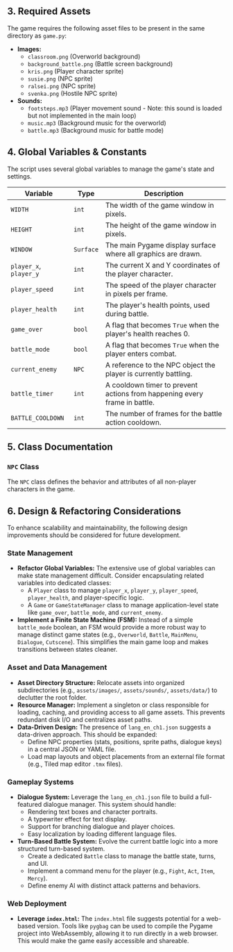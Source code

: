 ## 3. Required Assets

The game requires the following asset files to be present in the same directory as `game.py`:
-   **Images:**
    -   `classroom.png` (Overworld background)
    -   `background_battle.png` (Battle screen background)
    -   `kris.png` (Player character sprite)
    -   `susie.png` (NPC sprite)
    -   `ralsei.png` (NPC sprite)
    -   `svenka.png` (Hostile NPC sprite)
-   **Sounds:**
    -   `footsteps.mp3` (Player movement sound - Note: this sound is loaded but not implemented in the main loop)
    -   `music.mp3` (Background music for the overworld)
    -   `battle.mp3` (Background music for battle mode)

## 4. Global Variables & Constants

The script uses several global variables to manage the game's state and settings.

| Variable              | Type      | Description                                                                 |
| --------------------- | --------- | --------------------------------------------------------------------------- |
| `WIDTH`               | `int`     | The width of the game window in pixels.                                     |
| `HEIGHT`              | `int`     | The height of the game window in pixels.                                    |
| `WINDOW`              | `Surface` | The main Pygame display surface where all graphics are drawn.               |
| `player_x`, `player_y`| `int`     | The current X and Y coordinates of the player character.                    |
| `player_speed`        | `int`     | The speed of the player character in pixels per frame.                      |
| `player_health`       | `int`     | The player's health points, used during battle.                             |
| `game_over`           | `bool`    | A flag that becomes `True` when the player's health reaches 0.              |
| `battle_mode`         | `bool`    | A flag that becomes `True` when the player enters combat.                   |
| `current_enemy`       | `NPC`     | A reference to the NPC object the player is currently battling.             |
| `battle_timer`        | `int`     | A cooldown timer to prevent actions from happening every frame in battle.   |
| `BATTLE_COOLDOWN`     | `int`     | The number of frames for the battle action cooldown.                        |

## 5. Class Documentation

### `NPC` Class

The `NPC` class defines the behavior and attributes of all non-player characters in the game.

## 6. Design & Refactoring Considerations

To enhance scalability and maintainability, the following design improvements should be considered for future development.

### State Management

-   **Refactor Global Variables:** The extensive use of global variables can make state management difficult. Consider encapsulating related variables into dedicated classes:
    -   A `Player` class to manage `player_x`, `player_y`, `player_speed`, `player_health`, and player-specific logic.
    -   A `Game` or `GameStateManager` class to manage application-level state like `game_over`, `battle_mode`, and `current_enemy`.
-   **Implement a Finite State Machine (FSM):** Instead of a simple `battle_mode` boolean, an FSM would provide a more robust way to manage distinct game states (e.g., `Overworld`, `Battle`, `MainMenu`, `Dialogue`, `Cutscene`). This simplifies the main game loop and makes transitions between states cleaner.

### Asset and Data Management

-   **Asset Directory Structure:** Relocate assets into organized subdirectories (e.g., `assets/images/`, `assets/sounds/`, `assets/data/`) to declutter the root folder.
-   **Resource Manager:** Implement a singleton or class responsible for loading, caching, and providing access to all game assets. This prevents redundant disk I/O and centralizes asset paths.
-   **Data-Driven Design:** The presence of `lang_en_ch1.json` suggests a data-driven approach. This should be expanded:
    -   Define NPC properties (stats, positions, sprite paths, dialogue keys) in a central JSON or YAML file.
    -   Load map layouts and object placements from an external file format (e.g., Tiled map editor `.tmx` files).

### Gameplay Systems

-   **Dialogue System:** Leverage the `lang_en_ch1.json` file to build a full-featured dialogue manager. This system should handle:
    -   Rendering text boxes and character portraits.
    -   A typewriter effect for text display.
    -   Support for branching dialogue and player choices.
    -   Easy localization by loading different language files.
-   **Turn-Based Battle System:** Evolve the current battle logic into a more structured turn-based system.
    -   Create a dedicated `Battle` class to manage the battle state, turns, and UI.
    -   Implement a command menu for the player (e.g., `Fight`, `Act`, `Item`, `Mercy`).
    -   Define enemy AI with distinct attack patterns and behaviors.

### Web Deployment

-   **Leverage `index.html`:** The `index.html` file suggests potential for a web-based version. Tools like `pygbag` can be used to compile the Pygame project into WebAssembly, allowing it to run directly in a web browser. This would make the game easily accessible and shareable.